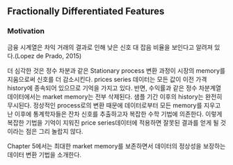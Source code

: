 ## Fractionally Differentiated Features

### Motivation

금융 시계열은 차익 거래의 결과로 인해 낮은 신호 대 잡음 비율을 보인다고 알려져 있다.(Lopez de Prado, 2015)

더 심각한 것은 정수 차분과 같은 Stationary process 변환 과정이 시장의 memory를 지움으로써 신호를 더 감소시킨다. prices series 데이터는 모든 값이 이전 가격 history에 종속되어 있으므로 기억을 가지고 있다. 반면, 수익률과 같은 정수 차분계열 데이터에서는 market memory는 전부 삭제된다. 샘플 기간 이후의 history는 완전히 무시된다. 정상적인 process로의 변환 때문에 데이터로부터 모든 memory를 지우고 난 이후에 통계학자들은 잔차 신호를 추출하고자 복잡한 수학 기법에 의존한다. 이렇게 복잡한 기법을 기억이 지워진 price series데이터에 적용하면 잘못된 결과를 얻게 될 것이라는 점은 그리 놀랍지 않다.

Chapter 5에서는 최대한 market memory를 보존하면서 데이터의 정상성을 보장하는 데이터 변환 기법을 소개한다.